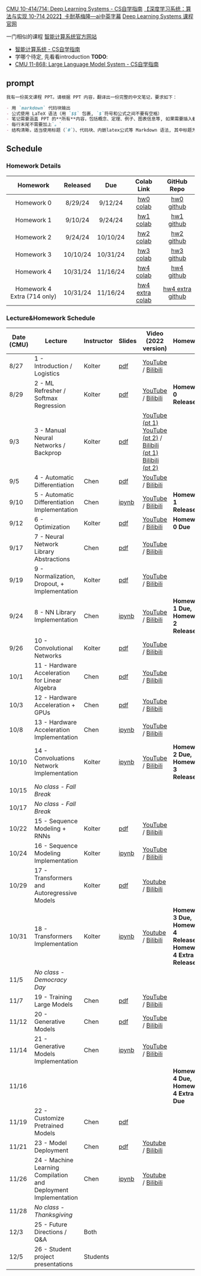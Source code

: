 [CMU 10-414/714: Deep Learning Systems - CS自学指南](https://csdiy.wiki/%E6%9C%BA%E5%99%A8%E5%AD%A6%E4%B9%A0%E7%B3%BB%E7%BB%9F/CMU10-414/) 
[【深度学习系统：算法与实现 10-714 2022】卡耐基梅隆—ai中英字幕](https://www.bilibili.com/video/BV1ny411b7dJ) 
[Deep Learning Systems 课程官网](https://dlsyscourse.org/) 

一门相似的课程 [智能计算系统官方网站](https://novel.ict.ac.cn/aics/)
- [智能计算系统 - CS自学指南](https://csdiy.wiki/%E6%9C%BA%E5%99%A8%E5%AD%A6%E4%B9%A0%E7%B3%BB%E7%BB%9F/AICS/#_2)
- 学哪个待定, 先看看introduction
**TODO**:
- [CMU 11-868: Large Language Model System - CS自学指南](https://csdiy.wiki/%E6%B7%B1%E5%BA%A6%E7%94%9F%E6%88%90%E6%A8%A1%E5%9E%8B/%E5%A4%A7%E8%AF%AD%E8%A8%80%E6%A8%A1%E5%9E%8B/CMU11-868/#_1)

## prompt

```markdown
我有一份英文课程 PPT。请根据 PPT 内容，翻译出一份完整的中文笔记，要求如下：

- 用 `markdown` 代码块输出
- 公式使用 LaTeX 语法（用 `$$` 包裹, `$`符号和公式之间不要有空格）
- 笔记需要涵盖 PPT 的**所有**内容，包括概念、定理、例子、图表信息等, 如果需要插入截图, 请标注
- 每行末尾不需要加上`。`
- 结构清晰，适当使用标题（`#`）、代码块、内嵌latex公式等 Markdown 语法, 其中标题为# Lec6 xxx, ## 6.1, ## 6.2...
```

## Schedule

### Homework Details

|          Homework           | Released |   Due    |                                                 Colab Link                                                  |                         GitHub Repo                          |
| :-------------------------: | :------: | :------: | :---------------------------------------------------------------------------------------------------------: | :----------------------------------------------------------: |
|         Homework 0          | 8/29/24  | 9/12/24  |          [hw0 colab](https://colab.research.google.com/github/dlsyscourse/hw0/blob/main/hw0.ipynb)          |       [hw0 github](https://github.com/dlsyscourse/hw0)       |
|         Homework 1          | 9/10/24  | 9/24/24  |          [hw1 colab](https://colab.research.google.com/github/dlsyscourse/hw1/blob/main/hw1.ipynb)          |       [hw1 github](https://github.com/dlsyscourse/hw1)       |
|         Homework 2          | 9/24/24  | 10/10/24 |          [hw2 colab](https://colab.research.google.com/github/dlsyscourse/hw2/blob/main/hw2.ipynb)          |       [hw2 github](https://github.com/dlsyscourse/hw2)       |
|         Homework 3          | 10/10/24 | 10/31/24 |          [hw3 colab](https://colab.research.google.com/github/dlsyscourse/hw3/blob/main/hw3.ipynb)          |       [hw3 github](https://github.com/dlsyscourse/hw3)       |
|         Homework 4          | 10/31/24 | 11/16/24 |          [hw4 colab](https://colab.research.google.com/github/dlsyscourse/hw4/blob/main/hw4.ipynb)          |       [hw4 github](https://github.com/dlsyscourse/hw4)       |
| Homework 4 Extra (714 only) | 10/31/24 | 11/16/24 | [hw4 extra colab](https://colab.research.google.com/github/dlsyscourse/hw4_extra/blob/main/hw4_extra.ipynb) | [hw4 extra github](https://github.com/dlsyscourse/hw4_extra) |

### Lecture&Homework Schedule

| Date (CMU) | Lecture                                                         | Instructor | Slides                                                                                                                             | Video (2022 version)                                                                                                                                                                                                                    | Homework                                                                       |
| ---------- | --------------------------------------------------------------- | ---------- | ---------------------------------------------------------------------------------------------------------------------------------- | --------------------------------------------------------------------------------------------------------------------------------------------------------------------------------------------------------------------------------------- | ------------------------------------------------------------------------------ |
| 8/27       | 1 - Introduction / Logistics                                    | Kolter     | [pdf](https://dlsyscourse.org/slides/intro.pdf)                                                                                    | [YouTube](https://youtu.be/ftP5HeOvsI0) / [Bilibili](https://www.bilibili.com/video/BV1ny411b7dJ/?p=2)                                                                                                                                  |                                                                                |
| 8/29       | 2 - ML Refresher / Softmax Regression                           | Kolter     | [pdf](https://dlsyscourse.org/slides/2-softmax_regression.pdf)                                                                     | [YouTube](https://youtu.be/MlivXhZFbNA) / [Bilibili](https://www.bilibili.com/video/BV1ny411b7dJ/?p=3)                                                                                                                                  | **Homework 0 Released**                                                        |
| 9/3        | 3 - Manual Neural Networks / Backprop                           | Kolter     | [pdf](https://dlsyscourse.org/slides/manual_neural_nets.pdf)                                                                       | [YouTube (pt 1)](https://youtu.be/OyrqSYJs7NQ) [YouTube (pt 2)](https://youtu.be/JLg1HkzDsKI) / [Bilibili (pt 1)](https://www.bilibili.com/video/BV1ny411b7dJ/?p=4) [Bilibili (pt 2)](https://www.bilibili.com/video/BV1ny411b7dJ/?p=5) |                                                                                |
| 9/5        | 4 - Automatic Differentiation                                   | Chen       | [pdf](https://dlsyscourse.org/slides/4-automatic-differentiation.pdf)                                                              | [YouTube](https://youtu.be/56WUlMEeAuA) / [Bilibili](https://www.bilibili.com/video/BV1ny411b7dJ/?p=6)                                                                                                                                  |                                                                                |
| 9/10       | 5 - Automatic Differentiation Implementation                    | Chen       | [ipynb](https://github.com/dlsyscourse/lecture5/blob/main/5_automatic_differentiation_implementation.ipynb)                        | [YouTube](https://youtu.be/cNADlHfHQHg) / [Bilibili](https://www.bilibili.com/video/BV1ny411b7dJ/?p=7)                                                                                                                                  | **Homework 1 Released**                                                        |
| 9/12       | 6 - Optimization                                                | Kolter     | [pdf](https://dlsyscourse.org/slides/fc_init_opt.pdf)                                                                              | [YouTube](https://youtu.be/CukpVt-1PA4) / [Bilibili](https://www.bilibili.com/video/BV1ny411b7dJ/?p=8)                                                                                                                                  | **Homework 0 Due**                                                             |
| 9/17       | 7 - Neural Network Library Abstractions                         | Chen       | [pdf](https://dlsyscourse.org/slides/7-nn-framework.pdf)                                                                           | [YouTube](https://youtu.be/fzKNkS_5E6U) / [Bilibili](https://www.bilibili.com/video/BV1ny411b7dJ/?p=9)                                                                                                                                  |                                                                                |
| 9/19       | 9 - Normalization, Dropout, + Implementation                    | Kolter     | [pdf](https://dlsyscourse.org/slides/norm_reg.pdf)                                                                                 | [YouTube](https://youtu.be/ky7qiKyZmnE) / [Bilibili](https://www.bilibili.com/video/BV1ny411b7dJ/?p=10)                                                                                                                                 |                                                                                |
| 9/24       | 8 - NN Library Implementation                                   | Chen       | [ipynb](https://github.com/dlsyscourse/lecture8/blob/main/8_nn_library_implementation.ipynb)                                       | [YouTube](https://youtu.be/uB81vGRrH0c) / [Bilibili](https://www.bilibili.com/video/BV1ny411b7dJ/?p=11)                                                                                                                                 | **Homework 1 Due, <br />Homework 2 Released**                                  |
| 9/26       | 10 - Convolutional Networks                                     | Kolter     | [pdf](https://dlsyscourse.org/slides/conv_nets.pdf)                                                                                | [YouTube](https://youtu.be/-5RPPjn0hPg) / [Bilibili](https://www.bilibili.com/video/BV1ny411b7dJ/?p=12)                                                                                                                                 |                                                                                |
| 10/1       | 11 - Hardware Acceleration for Linear Algebra                   | Chen       | [pdf](https://dlsyscourse.org/slides/11-hardware-acceleration.pdf)                                                                 | [YouTube](https://youtu.be/es6s6T1bTtI) / [Bilibili](https://www.bilibili.com/video/BV1ny411b7dJ/?p=13)                                                                                                                                 |                                                                                |
| 10/3       | 12 - Hardware Acceleration + GPUs                               | Chen       | [pdf](https://dlsyscourse.org/slides/12-gpu-acceleration.pdf)                                                                      | [YouTube](https://youtu.be/jYCxVirq4d0) / [Bilibili](https://www.bilibili.com/video/BV1ny411b7dJ/?p=14)                                                                                                                                 |                                                                                |
| 10/8       | 13 - Hardware Acceleration Implementation                       | Chen       | [ipynb](https://github.com/dlsyscourse/lecture13/blob/main/13_hardware_acceleration_architecture_overview.ipynb)                   | [YouTube](https://youtu.be/XdhUZRXA7fg) / [Bilibili](https://www.bilibili.com/video/BV1ny411b7dJ/?p=15)                                                                                                                                 |                                                                                |
| 10/10      | 14 - Convoluations Network Implementation                       | Kolter     | [ipynb](https://github.com/dlsyscourse/public_notebooks/blob/main/convolution_implementation.ipynb)                                | [YouTube](https://youtu.be/7kclgMIcMq0) / [Bilibili](https://www.bilibili.com/video/BV1ny411b7dJ/?p=16)                                                                                                                                 | **Homework 2 Due, <br />Homework 3 Released**                                  |
| 10/15      | *No class - Fall Break*                                         |            |                                                                                                                                    |                                                                                                                                                                                                                                         |                                                                                |
| 10/17      | *No class - Fall Break*                                         |            |                                                                                                                                    |                                                                                                                                                                                                                                         |                                                                                |
| 10/22      | 15 - Sequence Modeling + RNNs                                   | Kolter     | [pdf](https://dlsyscourse.org/slides/rnns.pdf)                                                                                     | [YouTube](https://youtu.be/aI47BqLYahc) / [Bilibili](https://www.bilibili.com/video/BV1ny411b7dJ/?p=17)                                                                                                                                 |                                                                                |
| 10/24      | 16 - Sequence Modeling Implementation                           | Kolter     | [ipynb](https://github.com/dlsyscourse/public_notebooks/blob/main/rnn_implementation.ipynb)                                        | [YouTube](https://youtu.be/q12VPh-bK7k) / [Bilibili](https://www.bilibili.com/video/BV1ny411b7dJ/?p=18)                                                                                                                                 |                                                                                |
| 10/29      | 17 - Transformers and Autoregressive Models                     | Kolter     | [pdf](https://dlsyscourse.org/slides/transformers.pdf)                                                                             | [Youtube](https://youtu.be/IFKRf-BAqZo) / [Bilibili](https://www.bilibili.com/video/BV1ny411b7dJ/?p=19)                                                                                                                                 |                                                                                |
| 10/31      | 18 - Transformers Implementation                                | Kolter     | [ipynb](https://github.com/dlsyscourse/public_notebooks/blob/main/transformer_implementation.ipynb)                                | [Youtube](https://youtu.be/OzFmKdAHJn0) / [Bilibili](https://www.bilibili.com/video/BV1ny411b7dJ/?p=20)                                                                                                                                 | **Homework 3 Due, <br />Homework 4 Released, <br />Homework 4 Extra Released** |
| 11/5       | *No class - Democracy Day*                                      |            |                                                                                                                                    |                                                                                                                                                                                                                                         |                                                                                |
| 11/7       | 19 - Training Large Models                                      | Chen       | [pdf](https://dlsyscourse.org/slides/15-training-large-models.pdf)                                                                 | [YouTube](https://youtu.be/HSzVogM5IPo) / [Bilibili](https://www.bilibili.com/video/BV1ny411b7dJ/?p=21)                                                                                                                                 |                                                                                |
| 11/12      | 20 - Generative Models                                          | Chen       | [pdf](https://dlsyscourse.org/slides/16-generative-models.pdf)                                                                     | [YouTube](https://youtu.be/iIx_8_pxzhs) / [Bilibili](https://www.bilibili.com/video/BV1ny411b7dJ/?p=22)                                                                                                                                 |                                                                                |
| 11/14      | 21 - Generative Models Implementation                           | Chen       | [ipynb](https://github.com/dlsyscourse/public_notebooks/blob/main/21_generative_adversarial_networks_implementation.ipynb)         | [YouTube](https://youtu.be/DmBw8SEeAc0) / [Bilibili](https://www.bilibili.com/video/BV1ny411b7dJ/?p=23)                                                                                                                                 |                                                                                |
| 11/16      |                                                                 |            |                                                                                                                                    |                                                                                                                                                                                                                                         | **Homework 4 Due, Homework 4 Extra Due**                                       |
| 11/19      | 22 - Customize Pretrained Models                                | Chen       | [pdf](https://dlsyscourse.org/slides/22-augment-pretrained-models.pdf)                                                             |                                                                                                                                                                                                                                         |                                                                                |
| 11/21      | 23 - Model Deployment                                           | Chen       | [pdf](https://dlsyscourse.org/slides/23-model-deployment.pdf)                                                                      | [Youtube](https://youtu.be/jCBrUisBQ0A) / [Bilibili](https://www.bilibili.com/video/BV1ny411b7dJ/?p=24)                                                                                                                                 |                                                                                |
| 11/26      | 24 - Machine Learning Compilation and Deployment Implementation | Chen       | [ipynb](https://github.com/dlsyscourse/public_notebooks/blob/main/24_machine_learning_compilation_deployment_implementation.ipynb) | [Youtube](https://youtu.be/HIwsCzdW_pw) / [Bilibili](https://www.bilibili.com/video/BV1ny411b7dJ/?p=25)                                                                                                                                 |                                                                                |
| 11/28      | *No class - Thanksgiving*                                       |            |                                                                                                                                    |                                                                                                                                                                                                                                         |                                                                                |
| 12/3       | 25 - Future Directions / Q&A                                    | Both       |                                                                                                                                    |                                                                                                                                                                                                                                         |                                                                                |
| 12/5       | 26 - Student project presentations                              | Students   |                                                                                                                                    |                                                                                                                                                                                                                                         |                                                                                |

